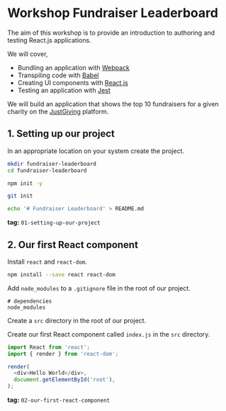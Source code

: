 # Workshop Fundraiser Leaderboard

The aim of this workshop is to provide an introduction to authoring and testing React.js applications.

We will cover,

* Bundling an application with [Webpack](https://webpack.js.org)
* Transpiling code with [Babel](https://babeljs.io)
* Creating UI components with [React.js](https://facebook.github.io/react)
* Testing an application with [Jest](https://facebook.github.io/jest)

We will build an application that shows the top 10 fundraisers for a given charity on the [JustGiving](http://www.justgiving.com) platform.

## 1. Setting up our project

In an appropriate location on your system create the project.

```bash
mkdir fundraiser-leaderboard
cd fundraiser-leaderboard

npm init -y

git init

echo '# Fundraiser Leaderboard' > README.md
```

**tag:** `01-setting-up-our-project`

## 2. Our first React component

Install `react` and `react-dom`.

```bash
npm install --save react react-dom
```

Add `node_modules` to a `.gitignore` file in the root of our project.

```
# dependencies
node_modules
```

Create a `src` directory in the root of our project.

Create our first React component called `index.js` in the `src` directory.

```javascript
import React from 'react';
import { render } from 'react-dom';

render(
  <div>Hello World</div>,
  document.getElementById('root'),
);
```

**tag:** `02-our-first-react-component`